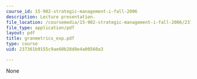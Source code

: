 ```yaml
---
course_id: 15-902-strategic-management-i-fall-2006
description: Lecture presentation.
file_location: /coursemedia/15-902-strategic-management-i-fall-2006/237361b9155c9ae60b28d8e4a00560a3_granmetrics_exp.pdf
file_type: application/pdf
layout: pdf
title: granmetrics_exp.pdf
type: course
uid: 237361b9155c9ae60b28d8e4a00560a3

---
```

None
